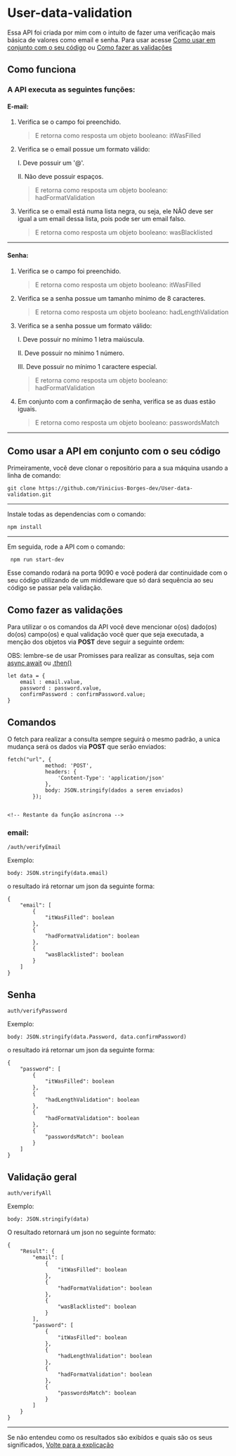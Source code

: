 # User-data-validation
Essa API foi criada por mim com o intuito de fazer uma verificação mais básica de valores como email e senha. Para usar acesse [Como usar em conjunto com o seu código](#como-usar-a-api-em-conjunto-com-a-seu-código) ou [Como fazer as validações](#como-fazer-as-validações)


## Como funciona
### A API executa as seguintes funções:

#### E-mail:
1. Verifica se o campo foi preenchido.


    > E retorna como resposta um objeto booleano: itWasFilled


2. Verifica se o email possue um formato válido:

    I. Deve possuir um '@'.

    II. Não deve possuir espaços.

    > E retorna como resposta um objeto booleano: hadFormatValidation


    
3. Verifica se o email está numa lista negra, ou seja, ele NÃO deve ser igual a um email dessa lista, pois pode ser um email falso.

    > E retorna como resposta um objeto booleano: wasBlacklisted
-------------------

#### Senha:
1. Verifica se o campo foi preenchido.

    > E retorna como resposta um objeto booleano: itWasFilled

2. Verifica se a senha possue um tamanho mínimo de 8 caracteres.

    > E retorna como resposta um objeto booleano: hadLengthValidation

3. Verifica se a senha possue um formato válido:

    I. Deve possuir no mínimo 1 letra maiúscula.

    II. Deve possuir no mínimo 1 número.

    III. Deve possuir no mínimo 1 caractere especial.

    > E retorna como resposta um objeto booleano: hadFormatValidation
    
4. Em conjunto com a confirmação de senha, verifica se as duas estão iguais.

    > E retorna como resposta um objeto booleano: passwordsMatch
---------------------------------------------------------


## Como usar a API em conjunto com o seu código
Primeiramente, você deve clonar o repositório para a sua máquina usando a linha de comando:
```
git clone https://github.com/Vinicius-Borges-dev/User-data-validation.git
```
---
Instale todas as dependencias com o comando:
```
npm install
```
---
Em seguida, rode a API com o comando:
```
 npm run start-dev
```
Esse comando rodará na porta 9090 e você poderá dar continuidade com o seu código utilizando de um middleware que só dará sequência ao seu código se passar pela validação.

## Como fazer as validações
Para utilizar o os comandos da API você deve mencionar o(os) dado(os) do(os) campo(os) e qual validação você quer que seja executada, a menção dos objetos via **POST** deve seguir a seguinte ordem:

OBS: lembre-se de usar Promisses para realizar as consultas, seja com [async await](https://developer.mozilla.org/pt-BR/docs/Web/JavaScript/Reference/Statements/async_function) ou [.then()](https://developer.mozilla.org/pt-BR/docs/Web/API/Fetch_API/Using_Fetch)


    let data = {
        email : email.value,
        password : password.value,
        confirmPassword : confirmPassword.value;
    }   

## Comandos

O fetch para realizar a consulta sempre seguirá o mesmo padrão, a unica mudança será os dados via **POST** que serão enviados:

```
fetch("url", {
            method: 'POST',
            headers: {
                'Content-Type': 'application/json'
            },
            body: JSON.stringify(dados a serem enviados)
        });


<!-- Restante da função asíncrona -->
```

### email:

```
/auth/verifyEmail
```
Exemplo:
```
body: JSON.stringify(data.email)
```

o resultado irá retornar um json da seguinte forma:

    {
        "email": [
            {
                "itWasFilled": boolean
            },
            {
                "hadFormatValidation": boolean
            },
            {
                "wasBlacklisted": boolean
            }
        ]
    }



## Senha
```
auth/verifyPassword
```
Exemplo:
```
body: JSON.stringify(data.Password, data.confirmPassword)
```

o resultado irá retornar um json da seguinte forma:

    {
        "password": [
            {
                "itWasFilled": boolean
            },
            {
                "hadLengthValidation": boolean
            },
            {
                "hadFormatValidation": boolean
            },
            {
                "passwordsMatch": boolean
            }
        ]
    }


## Validação geral
```
auth/verifyAll
```
Exemplo:
```
body: JSON.stringify(data)
```
O resultado retornará um json no seguinte formato:

    {
        "Result": {
            "email": [
                {
                    "itWasFilled": boolean
                },
                {
                    "hadFormatValidation": boolean
                },
                {
                    "wasBlacklisted": boolean
                }
            ],
            "password": [
                {
                    "itWasFilled": boolean
                },
                {
                    "hadLengthValidation": boolean
                },
                {
                    "hadFormatValidation": boolean
                },
                {
                    "passwordsMatch": boolean
                }
            ]
        }
    }

---

Se não entendeu como os resultados são exibídos e quais são os seus significados, [Volte para a explicação](#como-funciona)
